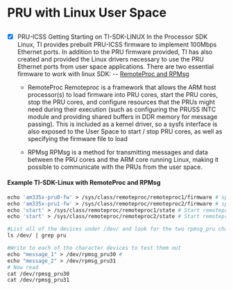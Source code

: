 # PRU with Linux User Space 

## 

- [x] PRU-ICSS Getting Starting on TI-SDK-LINUX
    In the Processor SDK Linux, TI provides prebuilt PRU-ICSS firmware to implement 100Mbps Ethernet
ports. In addition to the PRU firmware provided, TI has also created and provided the Linux drivers necessary to use the PRU Ethernet ports from user space applications.
There are two essential firmware to work with linux SDK: 
-- [RemoteProc and RPMsg](http://software-dl.ti.com/processor-sdk-linux/esd/docs/latest/linux/Foundational_Components_PRU-ICSS_PRU_ICSSG.html#remoteproc-and-rpmsg)
    - RemoteProc
       Remoteproc is a framework that allows the ARM host processor(s) to load firmware into PRU cores, start the PRU cores, stop the PRU cores, and configure resources that the PRUs might need during their execution (such as configuring the PRUSS INTC module and providing shared buffers in DDR memory for message passing).
        This is included as a kernel driver, so a sysfs interface is also exposed to the User Space to start / stop PRU cores, as well as specifying the firmware file to load

    - RPMsg 
        RPMsg is a method for transmitting messages and data between the PRU cores and the ARM core running Linux, making it possible to communicate with the PRUs from the user space. 
#### Example TI-SDK-Linux with RemoteProc and RPMsg
```Makefile
echo 'am335x-pru0-fw' > /sys/class/remoteproc/remoteproc1/firmware # specify the name of the firmware to be loaded PRU0
echo 'am335x-pru1-fw' > /sys/class/remoteproc/remoteproc2/firmware # specify the name of the firmware to be loaded PRU1
echo 'start' > /sys/class/remoteproc/remoteproc1/state # Start remoteproc1 
echo 'start' > /sys/class/remoteproc/remoteproc2/state # Start remoteproc1 

#List all of the devices under /dev/ and look for the two rpmsg_pru character devices
ls /dev/ | grep pru

#Write to each of the character devices to test them out
echo "message_1" > /dev/rpmsg_pru30 #
echo "message_2" > /dev/rpmsg_pru31
# Now read
cat /dev/rpmsg_pru30
cat /dev/rpmsg_pru31
```